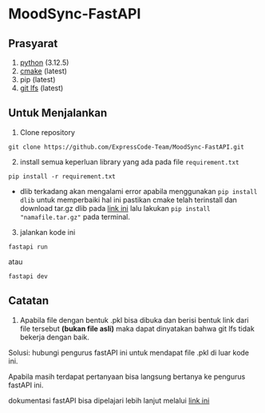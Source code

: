 # MoodSync-FastAPI

## Prasyarat
1. [python](https://www.python.org/downloads/) (3.12.5)
2. [cmake](https://cmake.org/download/) (latest)
3. pip (latest)
4. [git lfs](https://git-lfs.com/) (latest)

## Untuk Menjalankan
1. Clone repository

```
git clone https://github.com/ExpressCode-Team/MoodSync-FastAPI.git
```

2. install semua keperluan library yang ada pada file `requirement.txt`

```
pip install -r requirement.txt
```

+ dlib terkadang akan mengalami error apabila menggunakan `pip install dlib` untuk memperbaiki hal ini pastikan cmake telah terinstall dan download tar.gz dlib pada [link ini](https://pypi.org/project/dlib/#files) lalu lakukan `pip install "namafile.tar.gz"` pada terminal.

3. jalankan kode ini

```
fastapi run
```

atau 

```
fastapi dev
```

## Catatan
1. Apabila file dengan bentuk .pkl bisa dibuka dan berisi bentuk link dari file tersebut **(bukan file asli)** maka dapat dinyatakan bahwa git lfs tidak bekerja dengan baik.

Solusi: hubungi pengurus fastAPI ini untuk mendapat file .pkl di luar kode ini.


Apabila masih terdapat pertanyaan bisa langsung bertanya ke pengurus fastAPI ini.

dokumentasi fastAPI bisa dipelajari lebih lanjut melalui [link ini](https://fastapi.tiangolo.com/)